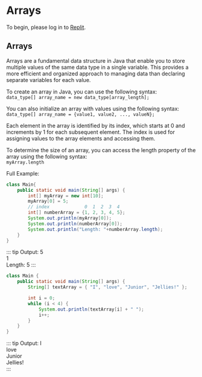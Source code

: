 # Arrays

To begin, please log in to [Replit](https://replit.com/).

## Arrays

Arrays are a fundamental data structure in Java that enable you to store multiple values of the same data type in a single variable. This provides a more efficient and organized approach to managing data than declaring separate variables for each value.

To create an array in Java, you can use the following syntax:  
`data_type[] array_name = new data_type[array_length];`

You can also initialize an array with values using the following syntax:  
`data_type[] array_name = {value1, value2, ..., valueN};`

Each element in the array is identified by its index, which starts at 0 and increments by 1 for each subsequent element. The index is used for assigning values to the array elements and accessing them.  

To determine the size of an array, you can access the length property of the array using the following syntax:  
`myArray.length`

Full Example:

```java
class Main{
    public static void main(String[] args) {
        int[] myArray = new int[10];
        myArray[0] = 5;
        // index             0  1  2  3  4
        int[] numberArray = {1, 2, 3, 4, 5};
        System.out.println(myArray[0]);
        System.out.println(numberArray[0]);
        System.out.println("Length: "+numberArray.length);
    }
}
```

::: tip Output:
5  
1  
Length: 5
:::

```java
class Main {
    public static void main(String[] args) {
        String[] textArray = { "I", "love", "Junior", "Jellies!" };

        int i = 0;
        while (i < 4) {
            System.out.println(textArray[i] + " ");
            i++;
        }
    }
}
```

::: tip Output:
I  
love  
Junior  
Jellies!  
:::